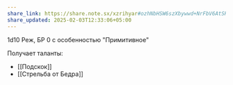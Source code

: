 ```yaml
---
share_link: https://share.note.sx/xzrihyar#ozhNbHSW6szXbywwd+NrFbV6AtSHdsVmBttT8AW6On0
share_updated: 2025-02-03T12:33:06+05:00
---
```

1d10 Реж, БР 0 с особенностью "Примитивное"

Получает таланты:
- [[Подскок]]
- [[Стрельба от Бедра]]